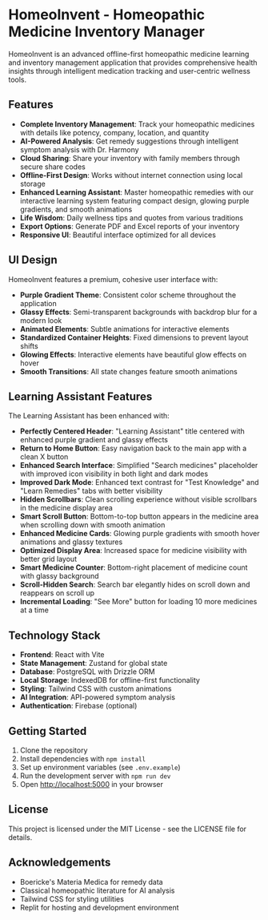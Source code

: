 # HomeoInvent - Homeopathic Medicine Inventory Manager

HomeoInvent is an advanced offline-first homeopathic medicine learning and inventory management application that provides comprehensive health insights through intelligent medication tracking and user-centric wellness tools.

## Features

- **Complete Inventory Management**: Track your homeopathic medicines with details like potency, company, location, and quantity
- **AI-Powered Analysis**: Get remedy suggestions through intelligent symptom analysis with Dr. Harmony
- **Cloud Sharing**: Share your inventory with family members through secure share codes
- **Offline-First Design**: Works without internet connection using local storage
- **Enhanced Learning Assistant**: Master homeopathic remedies with our interactive learning system featuring compact design, glowing purple gradients, and smooth animations
- **Life Wisdom**: Daily wellness tips and quotes from various traditions
- **Export Options**: Generate PDF and Excel reports of your inventory
- **Responsive UI**: Beautiful interface optimized for all devices

## UI Design

HomeoInvent features a premium, cohesive user interface with:

- **Purple Gradient Theme**: Consistent color scheme throughout the application
- **Glassy Effects**: Semi-transparent backgrounds with backdrop blur for a modern look
- **Animated Elements**: Subtle animations for interactive elements
- **Standardized Container Heights**: Fixed dimensions to prevent layout shifts
- **Glowing Effects**: Interactive elements have beautiful glow effects on hover
- **Smooth Transitions**: All state changes feature smooth animations

## Learning Assistant Features

The Learning Assistant has been enhanced with:

- **Perfectly Centered Header**: "Learning Assistant" title centered with enhanced purple gradient and glassy effects
- **Return to Home Button**: Easy navigation back to the main app with a clean X button
- **Enhanced Search Interface**: Simplified "Search medicines" placeholder with improved icon visibility in both light and dark modes
- **Improved Dark Mode**: Enhanced text contrast for "Test Knowledge" and "Learn Remedies" tabs with better visibility
- **Hidden Scrollbars**: Clean scrolling experience without visible scrollbars in the medicine display area
- **Smart Scroll Button**: Bottom-to-top button appears in the medicine area when scrolling down with smooth animation
- **Enhanced Medicine Cards**: Glowing purple gradients with smooth hover animations and glassy textures
- **Optimized Display Area**: Increased space for medicine visibility with better grid layout
- **Smart Medicine Counter**: Bottom-right placement of medicine count with glassy background
- **Scroll-Hidden Search**: Search bar elegantly hides on scroll down and reappears on scroll up
- **Incremental Loading**: "See More" button for loading 10 more medicines at a time

## Technology Stack

- **Frontend**: React with Vite
- **State Management**: Zustand for global state
- **Database**: PostgreSQL with Drizzle ORM
- **Local Storage**: IndexedDB for offline-first functionality
- **Styling**: Tailwind CSS with custom animations
- **AI Integration**: API-powered symptom analysis
- **Authentication**: Firebase (optional)

## Getting Started

1. Clone the repository
2. Install dependencies with `npm install`
3. Set up environment variables (see `.env.example`)
4. Run the development server with `npm run dev`
5. Open [http://localhost:5000](http://localhost:5000) in your browser

## License

This project is licensed under the MIT License - see the LICENSE file for details.

## Acknowledgements

- Boericke's Materia Medica for remedy data
- Classical homeopathic literature for AI analysis
- Tailwind CSS for styling utilities
- Replit for hosting and development environment